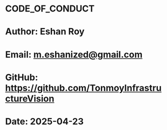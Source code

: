 # CODE_OF_CONDUCT

# Author: Eshan Roy
# Email: m.eshanized@gmail.com
# GitHub: https://github.com/TonmoyInfrastructureVision
# Date: 2025-04-23
